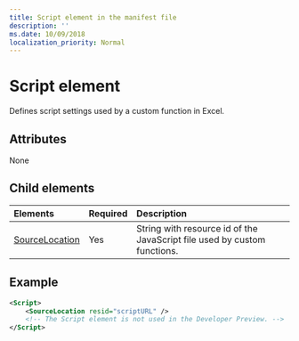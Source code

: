 ```yaml
---
title: Script element in the manifest file
description: ''
ms.date: 10/09/2018
localization_priority: Normal
---
```


# Script element

Defines script settings used by a custom function in Excel.

## Attributes

None

## Child elements

|Elements  |  Required  |  Description  |
|:-----|:-----|:-----|
|  [SourceLocation](customfunctionssourcelocation.md)  |  Yes  | String with resource id of the JavaScript file used by custom functions.|

## Example

```xml
<Script>
	<SourceLocation resid="scriptURL" />
	<!-- The Script element is not used in the Developer Preview. -->
</Script>
```
